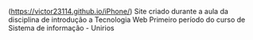 (https://victor23114.github.io/iPhone/)
Site criado durante a aula da disciplina de introdução a Tecnologia Web Primeiro período do curso de Sistema de informação - Unirios
